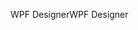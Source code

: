 <span data-ttu-id="ed561-101">WPF Designer</span><span class="sxs-lookup"><span data-stu-id="ed561-101">WPF Designer</span></span>